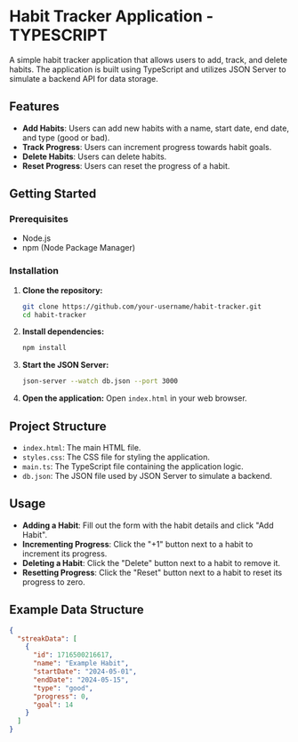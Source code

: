 # Habit Tracker Application -TYPESCRIPT


A simple habit tracker application that allows users to add, track, and delete habits. The application is built using TypeScript and utilizes JSON Server to simulate a backend API for data storage.

## Features

- **Add Habits**: Users can add new habits with a name, start date, end date, and type (good or bad).
- **Track Progress**: Users can increment progress towards habit goals.
- **Delete Habits**: Users can delete habits.
- **Reset Progress**: Users can reset the progress of a habit.

## Getting Started

### Prerequisites

- Node.js
- npm (Node Package Manager)

### Installation

1. **Clone the repository:**
    ```sh
    git clone https://github.com/your-username/habit-tracker.git
    cd habit-tracker
    ```

2. **Install dependencies:**
    ```sh
    npm install
    ```

3. **Start the JSON Server:**
    ```sh
    json-server --watch db.json --port 3000
    ```

4. **Open the application:**
    Open `index.html` in your web browser.

## Project Structure

- `index.html`: The main HTML file.
- `styles.css`: The CSS file for styling the application.
- `main.ts`: The TypeScript file containing the application logic.
- `db.json`: The JSON file used by JSON Server to simulate a backend.

## Usage

- **Adding a Habit**: Fill out the form with the habit details and click "Add Habit".
- **Incrementing Progress**: Click the "+1" button next to a habit to increment its progress.
- **Deleting a Habit**: Click the "Delete" button next to a habit to remove it.
- **Resetting Progress**: Click the "Reset" button next to a habit to reset its progress to zero.

## Example Data Structure

```json
{
  "streakData": [
    {
      "id": 1716500216617,
      "name": "Example Habit",
      "startDate": "2024-05-01",
      "endDate": "2024-05-15",
      "type": "good",
      "progress": 0,
      "goal": 14
    }
  ]
}

